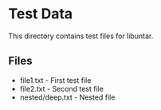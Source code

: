 # Test Data

This directory contains test files for libuntar.

## Files

- file1.txt - First test file
- file2.txt - Second test file
- nested/deep.txt - Nested file
